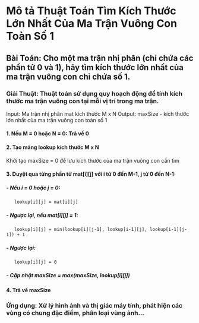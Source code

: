 # Mô tả Thuật Toán Tìm Kích Thước Lớn Nhất Của Ma Trận Vuông Con Toàn Số 1

## Bài Toán: Cho một ma trận nhị phân (chỉ chứa các phần tử 0 và 1), hãy tìm kích thước lớn nhất của ma trận vuông con chỉ chứa số 1.

### Giải Thuật: Thuật toán sử dụng quy hoạch động để tính kích thước ma trận vuông con tại mỗi vị trí trong ma trận.

Input: Ma trận nhị phân mat kích thước M x N
Output: maxSize - kích thước lớn nhất của ma trận vuông con toàn số 1

#### 1. Nếu M = 0 hoặc N = 0: Trả về 0
#### 2. Tạo mảng lookup kích thước M x N
Khởi tạo maxSize = 0 để lưu kích thước của ma trận vuông con cần tìm
#### 3. Duyệt qua từng phần tử mat[i][j] với i từ 0 đến M-1, j từ 0 đến N-1:
   ##### - Nếu i = 0 hoặc j = 0:
       lookup[i][j] = mat[i][j]
   ##### - Ngược lại, nếu mat[i][j] = 1:
       lookup[i][j] = min(lookup[i][j-1], lookup[i-1][j], lookup[i-1][j-1]) + 1
   ##### - Ngược lại:
       lookup[i][j] = 0
   ##### - Cập nhật maxSize = max(maxSize, lookup[i][j])
#### 4. Trả về maxSize

### Ứng dụng: Xử lý hình ảnh và thị giác máy tính, phát hiện các vùng có chung đặc điểm, phân loại vùng ảnh...